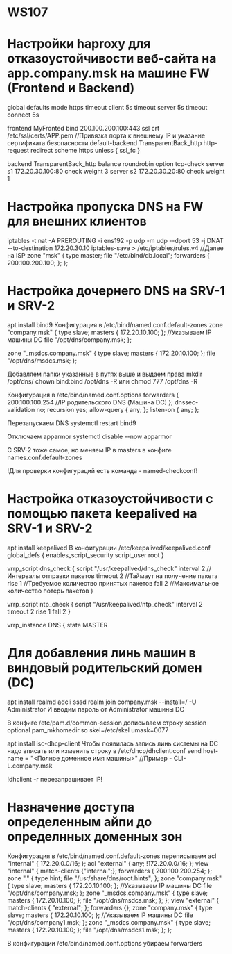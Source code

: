 # WS107
# Настройки haproxy для отказоустойчивости веб-сайта на app.company.msk на машине FW (Frontend и Backend)
global
defaults
  mode https
  timeout client  5s
  timeout server  5s
  timeout connect 5s
  
frontend MyFronted
  bind 200.100.200.100:443 ssl crt /etc/ssl/certs/APP.pem //Привязка порта к внешнему IP и указание сертификата безопасности
  default-backend TransparentBack_http
  http-request redirect scheme https unless { ssl_fc }
  
backend TransparentBack_http
  balance roundrobin
  option tcp-check
  server s1 172.20.30.100:80 check weight 3
  server s2 172.20.30.20:80 check weight 1
  
# Настройка пропуска DNS на FW для внешних клиентов
iptables -t nat -A PREROUTING -i ens192 -p udp -m udp --dport 53 -j DNAT --to-destination 172.20.30.10
iptables-save > /etc/iptables/rules.v4
//Далее на ISP
zone "msk" {
  type master;
  file "/etc/bind/db.local";
  forwarders { 200.100.200.100; };
};
# Настройка дочернего DNS на SRV-1 и SRV-2
apt install bind9
Конфигурация в /etc/bind/named.conf.default-zones
zone "company.msk" {
  type slave;
  masters { 172.20.10.100; }; //Указываем IP машины DC
  file "/opt/dns/company.msk;
};

zone "_msdcs.company.msk" {
  type slave;
  masters { 172.20.10.100; };
  file "/opt/dns/msdcs.msk;
};

Добавляем папки указанные в путях выше и выдаем права
mkdir /opt/dns/
chown bind:bind /opt/dns -R или chmod 777 /opt/dns -R

Конфигурация в /etc/bind/named.conf.options
forwarders {
  200.100.100.254 //IP родительского DNS (Машина DC)
};
dnssec-validation no;
recursion yes;
allow-query { any; };
listen-on { any; };

Перезапускаем DNS
systemctl restart bind9

Отключаем apparmor
systemctl disable --now apparmor

С SRV-2 тоже самое, но меняем IP в masters в конфиге names.conf.default-zones

!Для проверки конфигураций есть команда - named-checkconf!

# Настройка отказоустойчивости с помощью пакета keepalived на SRV-1 и SRV-2
apt install keepalived
В конфигурации /etc/keepalived/keepalived.conf
global_defs {
  enables_script_security
  script_user root
}

vrrp_script dns_check {
  script "/usr/keepalived/dns_check"
  interval 2 //Интервалы отправки пакетов
  timeout 2 //Таймаут на получение пакета
  rise 1 //Требуемое количество принятых пакетов
  fall 2 //Максимальное количество потерь пакетов
}

vrrp_script ntp_check {
  script "/usr/keepalived/ntp_check"
  interval 2
  timeout 2
  rise 1
  fall 2
}

vrrp_instance DNS {
  state MASTER 
# Для добавления линь машин в виндовый родительский домен (DC) 
apt install realmd adcli sssd
realm join company.msk --install=/ -U Administrator
И вводим пароль от Administrator машины DC

В конфиге /etc/pam.d/common-session дописываем строку
session optional  pam_mkhomedir.so skel=/etc/skel umask=0077

apt install isc-dhcp-client
Чтобы появилась запись линь системы на DC надо вписать или изменить строку в /etc/dhcp/dhclient.conf 
send host-name = "<Полное доменное имя машины>" //Пример - CLI-L.company.msk

!dhclient -r перезапрашивает IP!

# Назначение доступа определенным айпи до определнных доменных зон
Конфигурация в /etc/bind/named.conf.default-zones переписываем
acl "internal" { 172.20.0.0/16; };
acl "external" { any; !172.20.0.0/16; };
view "internal" {
  match-clients {"internal";};
  forwarders { 200.100.200.254; };
  zone "." {
    type hint;
    file "/usr/share/dns/root.hints";
  };
  zone "company.msk" {
    type slave;
    masters { 172.20.10.100; }; //Указываем IP машины DC
    file "/opt/dns/company.msk;
  };
  zone "_msdcs.company.msk" {
    type slave;
    masters { 172.20.10.100; };
    file "/opt/dns/msdcs.msk;
  };
};
view "external" {
  match-clients { "external"; };
  forwarders {};
  zone "company.msk" {
    type slave;
    masters { 172.20.10.100; }; //Указываем IP машины DC
    file "/opt/dns/company1.msk;
  };
  zone "_msdcs.company.msk" {
    type slave;
    masters { 172.20.10.100; };
    file "/opt/dns/msdcs1.msk;
  };
};

В конфигурации /etc/bind/named.conf.options убираем forwarders
